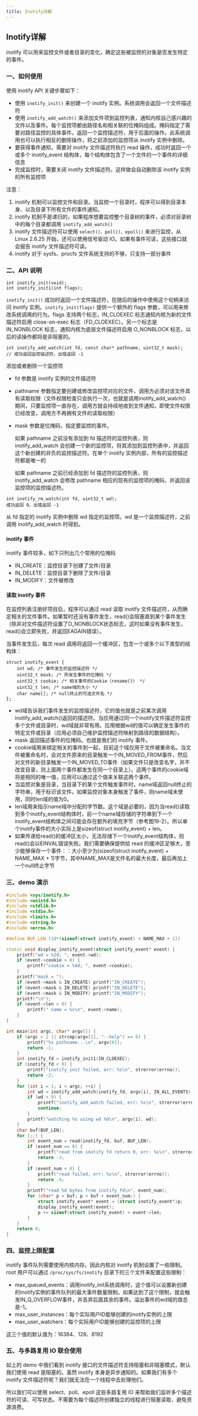 ```yaml
---
title: Inotify详解
---
```


## Inotify详解

inotify 可以用来监控文件或者目录的变化，确定这些被监控的对象是否发生特定的事件。

### 一、如何使用

使用 inotify API 关键步骤如下：

- 使用 `inotify_init()` 来创建一个 inotify 实例。系统调用会返回一个文件描述符
- 使用 `inotify_add_watch()` 来添加文件项到监控列表，通知内核自己感兴趣的文件以及事件。每个监控项都由路径名和相关联的位掩码组成。掩码指定了需要对路径监控的具体事件。返回一个监控描述符，用于后面的操作。此系统调用也可以执行相反的删除操作，将之前添加的监控项从 inotify 实例中删除。
- 要获得事件通知，需要对 inotify 文件描述符执行 read 操作，成功时返回一个或多个 inotify_event 结构体，每个结构体包含了一个文件的一个事件的详细信息
- 完成监控时，需要关闭 inotify 文件描述符。这样做会自动删除该 inotify 实例的所有监控项

注意：

1. inotify 机制可以监控文件和目录。当监控一个目录时，程序可以得到目录本身、以及目录下所有文件的事件通知。
2. inotify 机制不是递归的，如果程序想要监控整个目录树的事件，必须对目录树中的每个目录都调用 `inotify_add_watch()`
3. inotify 文件描述符可以使用 `select()、poll()、epoll()` 来进行监控，从 Linux 2.6.25 开始，还可以使用信号驱动 IO。如果有事件可读，这些接口就会报告 inotify 文件描述符可读。
4. inotify 对于 sysfs、procfs 文件系统支持的不够，只支持一部分事件

### 二、API 说明

```
int inotify_init(void);
int inotify_init1(int flags);
```

`inotify_init()` 成功时返回一个文件描述符，在随后的操作中使用这个句柄来访问 inotify 实例。`inotify_init(flags)` 提供一个额外的 flags 参数，可以用来修改系统调用的行为。flags 支持两个标志，IN_CLOEXEC 标志通知内核为新的文件描述符启用 close-on-exec 标志（FD_CLOEXEC）。另一个标志是 IN_NONBLOCK 标志，通知内核为底层文件描述符启用 O_NONBLOCK 标志，以后的读操作都将是非阻塞的。

```
int inotify_add_watch(int fd, const char* pathname, uint32_t mask);
// 成功返回监控描述符，出错返回 -1
```

添加或者删除一个监控项

- fd 参数是 inotify 实例的文件描述符

- pathname 参数指定要创建或修改监控项对应的文件，调用方必须对该文件具有读取权限（文件权限检查只会执行一次，也就是调用inotify_add_watch() 期间，只要监控项一直存在，调用方就会持续地收到文件通知，即使文件权限已经改变，调用方不再拥有文件的读取权限）

- mask 参数是位掩码，指定要监控的事件。

  如果 pathname 之前没有添加到 fd 描述符的监控列表，则 inotify_add_watch 会创建一个新的监控项，将其添加到监控列表中，并返回这个新创建的非负的监控描述符。在单个 inotify 实例内部，所有的监控描述符都是唯一的

  如果 pathname 之前已经添加到 fd 描述符的监控列表，则 inotify_add_watch 会修改 pathname 相应的现有的监控项的掩码，并返回该监控项的监控描述符。

```
int inotify_rm_watch(int fd, uint32_t wd);
成功返回 0，出错返回 -1
```

从 fd 指定的 inotify 实例中删除 wd 指定的监控项。wd 是一个监控描述符，之前调用 inotify_add_watch 时得到。

#### inotify 事件

inotify 事件较多，如下只列出几个常用的位掩码

- IN_CREATE：监控目录下创建了文件/目录
- IN_DELETE：监控目录下删除了文件/目录
- IN_MODIFY：文件被修改

#### 读取 inotify 事件

在监控列表注册好项目后，程序可以通过 read 读取 inotify 文件描述符，从而确定相关的文件事件。如果暂时还没有事件发生，read()会阻塞直到某个事件发生（除非对文件描述符设置了O_NONBLOCK状态标志，这时如果没有事件发生，read()会立即失败，并返回EAGAIN错误）。 

当事件发生后，每次 read 调用将返回一个缓冲区，包含一个或多个以下类型的结构体：

```
struct inotify_event {
    int wd; /* 事件发生的监控描述符 */
    uint32_t mask; /* 所发生事件的位掩码 */
    uint32_t cookie; /* 相关事件的Cookie（rename()） */
    uint32_t len; /* name域的大小 */
    char name[]; /* null终止的可选文件名 */
};
```

- wd域告诉我们事件发生的监控描述符，它的值也就是之前某次调用inotify_add_watch()返回的描述符。当应用通过同一个inotify文件描述符监控多个文件或目录时，wd域就非常有用。应用根据wd的值可以确定发生事件的特定文件或目录（应用必须自己维护监控描述符映射到路径的数据结构）。 
- mask 返回描述事件的位掩码。也就是我们的 inotify 事件。
- cookie域用来绑定相关的事件到一起，目前这个域仅用于文件被重命名。当文件被重命名时，会对文件原来的目录触发一个IN_MOVED_FROM事件，然后对文件的新目录触发一个IN_MOVED_TO事件（如果文件只是改变名字，并不改变目录，则上面两个事件都发生在同一个目录上）。这两个事件的cookie域将是相同的唯一值，应用可以通过这个值来关联这两个事件。 
- 当监控对象是目录，当目录下的某个文件触发事件时，name域返回null终止的字符串，用于标识该文件。如果监控对象本身触发了事件，则name域未使用，同时len域的值为0。 
- len域用来指示name域中分配的字节数。这个域是必要的，因为当read()读取到多个inotify_event结构体时，前一个name域存储的字符串到下一个inotify_event结构体之间可能会存在额外的填充字节（参考图19-2）。所以单个inotify事件的大小实际上是sizeof(struct inotify_event) + len。 
- 如果传递给read()的缓冲区太小，无法存储下一个inotify_event结构体，则read()会以EINVAL错误失败。我们需要确保提供给 read 的缓冲区足够大，至少能够保存一个事件：：大小至少为(sizeof(struct inotify_event) + NAME_MAX + 1)字节，其中NAME_MAX是文件名的最大长度，最后再加上一个null终止字节

### 三、demo 演示

```c++
#include <sys/inotify.h>
#include <unistd.h>
#include <stdlib.h>
#include <stdio.h>
#include <limits.h>
#include <string.h>
#include <errno.h>

#define BUF_LEN (10*(sizeof(struct inotify_event) + NAME_MAX + 1))

static void display_inotify_event(struct inotify_event* event) {
    printf("wd = %2d; ", event->wd);
    if (event->cookie > 0) {
        printf("cookie = %4d; ", event->cookie);
    }
    printf("mask = ");
    if (event->mask & IN_CREATE) printf("IN_CREATE");
    if (event->mask & IN_DELETE) printf("IN_DELETE");
    if (event->mask & IN_MODIFY) printf("IN_MODIFY");
    printf("\n");
    if (event->len > 0) {
        printf(" name = %s\n", event->name);
    }
}

int main(int argc, char* argv[]) {
    if (argc < 2 || strcmp(argv[1], "--help") == 0) {
        printf("%s pathname...\n", argv[0]);
        return -1;
    }
    int inotify_fd = inotify_init1(IN_CLOEXEC);
    if (inotify_fd < 0) {
        printf("inotify_init failed, err: %s\n", strerror(errno));
        return -2;
    }
    for (int i = 1; i < argc; ++i) {
        int wd = inotify_add_watch(inotify_fd, argv[i], IN_ALL_EVENTS);
        if (wd < 0) {
            printf("inotify_add_watch failed, err: %s\n", strerror(errno));
            continue;
        }
        printf("watching %s using wd %d\n", argv[i], wd);
    }
    char buf[BUF_LEN];
    for (;;) {
        int event_num = read(inotify_fd, buf, BUF_LEN);
        if (event_num == 0) {
            printf("read from inotify fd return 0, err: %s\n", strerror(errno));
            return -3;
        }
        if (event_num < 0) {
            printf("read failed, err: %s\n", strerror(errno));
            return -4;
        }
        printf("read %d bytes from inotify fd\n", event_num);
        for (char* p = buf; p < buf + event_num;) {
            struct inotify_event* event = (struct inotify_event*)p;
            display_inotify_event(event);
            p += sizeof(struct inotify_event) + event->len;
        }
    }
    return 0;
}
```

### 四、监控上限配置

inotify 事件队列需要使用内核内存。因此内核对 inotify 机制设置了一些限制。root 用户可以通过 `/proc/sys/fs/inotify` 目录下的三个文件来配置这些限制：

- max_queued_events：调用inotify_init系统调用时，这个值可以设置新创建的inotify实例的事件队列的最大事件数量限制。如果达到了这个限制，就会触发IN_Q_OVERFLOW事件，并丢弃后面其余的事件。溢出事件的wd域的值总是-1。 
- max_user_instances：每个实际用户ID能够创建的inotify实例的上限
- max_user_watchers：每个实际用户ID能够创建的监控项的上限

这三个值的默认值为：16384、128、8192

### 五、与多路复用 IO 联合使用

如上的 demo 中我们看到 inotify 接口的文件描述符支持阻塞和非阻塞模式，默认我们使用 read 是阻塞的。虽然 inotify 本身是异步通知的。如果我们有多个inotify 文件描述符呢？我们就无法在一个线程中去处理他们。

所以我们可以使用 select、poll、epoll 这些多路复用 IO 来帮助我们监听多个描述符的可读、可写状态。不需要为每个描述符创建独立的线程进行阻塞读取，避免资源浪费。